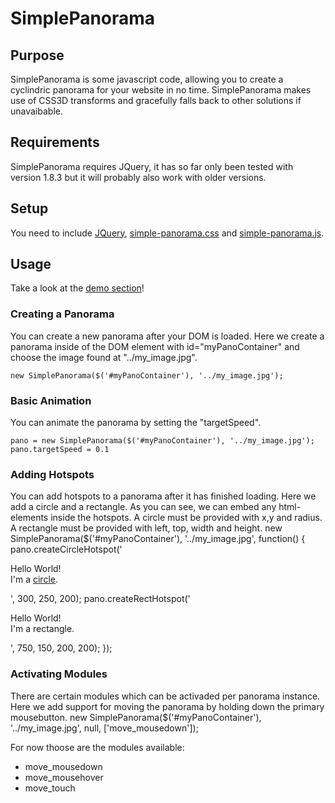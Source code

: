 # SimplePanorama


## Purpose

SimplePanorama is some javascript code, allowing you to create a cyclindric panorama for your website in no time.
SimplePanorama makes use of CSS3D transforms and gracefully falls back to other solutions if unavaibable.

## Requirements

SimplePanorama requires JQuery, it has so far only been tested with version 1.8.3 but it will probably also work with older versions.

## Setup

You need to include [JQuery](http://jquery.com/download/), [simple-panorama.css](https://github.com/TiloW/SimplePanorama/blob/master/public/simple-panorama.css) and [simple-panorama.js](https://github.com/TiloW/SimplePanorama/blob/master/public/simple-panorama.js).

## Usage

Take a look at the [demo section](https://github.com/TiloW/SimplePanorama/tree/master/public/demos)!

### Creating a Panorama
You can create a new panorama after your DOM is loaded.
Here we create a panorama inside of the DOM element with id="myPanoContainer" and choose the image found at "../my_image.jpg".

    new SimplePanorama($('#myPanoContainer'), '../my_image.jpg');
	
	
### Basic Animation
You can animate the panorama by setting the "targetSpeed".

    pano = new SimplePanorama($('#myPanoContainer'), '../my_image.jpg');
    pano.targetSpeed = 0.1


### Adding Hotspots
You can add hotspots to a panorama after it has finished loading.
Here we add a circle and a rectangle.
As you can see, we can embed any html-elements inside the hotspots.
A circle must be provided with x,y and radius. A rectangle must be provided with left, top, width and height.
    new SimplePanorama($('#myPanoContainer'), '../my_image.jpg', function() {
        pano.createCircleHotspot('<p>Hello World!<br />I\'m a <a href="http://de.wikipedia.org/wiki/Circle">circle</a>.</p>', 300, 250, 200);
        pano.createRectHotspot('<p>Hello World!<br />I\'m a rectangle.</p>', 750, 150, 200, 200);
    });
	
### Activating Modules
There are certain modules which can be activaded per panorama instance.
Here we add support for moving the panorama by holding down the primary mousebutton.
	new SimplePanorama($('#myPanoContainer'), '../my_image.jpg', null, ['move_mousedown']);
	
For now thoose are the modules available:
- move_mousedown
- move_mousehover
- move_touch
